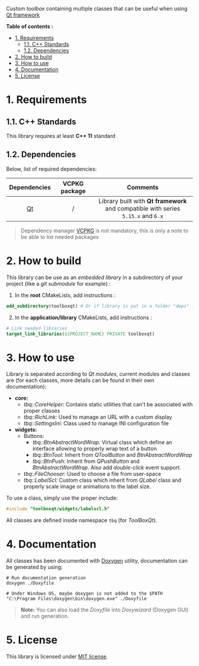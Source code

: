 Custom _toolbox_ containing multiple classes that can be useful when using [Qt framework][qt-official]

**Table of contents :**
- [1. Requirements](#1-requirements)
  - [1.1. C++ Standards](#11-c-standards)
  - [1.2. Dependencies](#12-dependencies)
- [2. How to build](#2-how-to-build)
- [3. How to use](#3-how-to-use)
- [4. Documentation](#4-documentation)
- [5. License](#5-license)

# 1. Requirements
## 1.1. C++ Standards

This library requires at least **C++ 11** standard

## 1.2. Dependencies

Below, list of required dependencies:

| Dependencies | VCPKG package | Comments |
|:-:|:-:|:-:|
| [Qt][qt-official] | / | Library built with **Qt framework** and compatible with series `5.15.x` and `6.x` |

> Dependency manager [VCPKG][vcpkg-tutorial] is not mandatory, this is only a note to be able to list needed packages

# 2. How to build

This library can be use as an _embedded library_ in a subdirectory of your project (like a _git submodule_ for example) :
1. In the **root** CMakeLists, add instructions :
```cmake
add_subdirectory(toolboxqt) # Or if library is put in a folder "deps" : add_subdirectory(deps/toolboxqt)
```

2. In the **application/library** CMakeLists, add instructions :
```cmake
# Link needed libraries
target_link_libraries(${PROJECT_NAME} PRIVATE toolboxqt)
```

# 3. How to use

Library is separated according to _Qt modules_, current modules and classes are (for each classes, more details can be found in their own documentation):
- **core:**
  - _tbq::CoreHelper:_ Contains static utilities that can't be associated with proper classes
  - _tbq::RichLink:_ Used to manage an URL with a custom display
  - _tbq::SettingsIni:_ Class used to manage INI configuration file
- **widgets:**
  - Buttons:
    - _tbq::BtnAbstractWordWrap:_ Virtual class which define an interface allowing to properly wrap text of a button
    - _tbq::BtnTool:_ Inherit from _QToolButton_ and _BtnAbstractWordWrap_
    - _tbq::BtnPush:_ Inherit from _QPushButton_ and _BtnAbstractWordWrap_. Also add _double-click_ event support.
  - _tbq::FileChooser:_ Used to choose a file from user-space
  - _tbq::LabelScl:_ Custom class which inherit from _QLabel_ class and properly scale image or animations to the label size.

To use a class, simply use the proper include:
```cpp
#include "toolboxqt/widgets/labelscl.h"
```

All classes are defined inside namespace `tbq` (for _ToolBoxQt_).

# 4. Documentation

All classes has been documented with [Doxygen][doxygen-official] utility, documentation can be generated by using:
```shell
# Run documentation generation
doxygen ./Doxyfile

# Under Windows OS, maybe doxygen is not added to the $PATH
"C:\Program Files\doxygen\bin\doxygen.exe" ./Doxyfile
```
> **Note:** You can also load the _Doxyfile_ into _Doxywizard_ (Doxygen GUI) and run generation.

# 5. License

This library is licensed under [MIT license][repo-license].

<!-- Links of this repository -->
[repo-license]: LICENSE.md

<!-- External links -->
[doxygen-official]: https://www.doxygen.nl/index.html
[gtest-repo]: https://github.com/google/googletest

[qt-official]: https://www.qt.io/
[qt-installer]: https://www.qt.io/download-qt-installer

[vcpkg-tutorial]: https://github.com/legerch/develop-memo/tree/master/Toolchains/Build%20systems/VCPKG